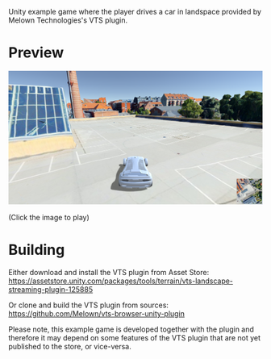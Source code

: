 Unity example game where the player drives a car in landspace provided by Melown Technologies's VTS plugin.

# Preview

[![Youtube Preview](screenshots/1.png)](https://www.youtube.com/watch?v=lGmY07fbbSM)

(Click the image to play)

# Building

Either download and install the VTS plugin from Asset Store:
https://assetstore.unity.com/packages/tools/terrain/vts-landscape-streaming-plugin-125885

Or clone and build the VTS plugin from sources:
https://github.com/Melown/vts-browser-unity-plugin

Please note, this example game is developed together with the plugin and therefore it may depend on some features of the VTS plugin that are not yet published to the store, or vice-versa.
